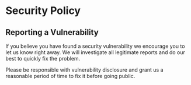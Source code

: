 # Security Policy

## Reporting a Vulnerability

If you believe you have found a security vulnerability we encourage you to let us know right away.
We will investigate all legitimate reports and do our best to quickly fix the problem.

Please be responsible with vulnerability disclosure and grant us a reasonable period of time to fix it before going public.
